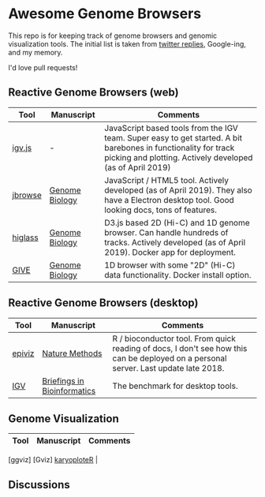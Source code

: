# Awesome Genome Browsers

This repo is for keeping track of genome browsers and genomic visualization tools. The initial list is taken from [twitter replies](https://twitter.com/David_McGaughey/status/1122878399159119872), Google-ing, and my memory.

I'd love pull requests!

## Reactive Genome Browsers (web)
Tool | Manuscript | Comments
---  | ---- | ----
[igv.js](https://github.com/igvteam/igv.js/) | - | JavaScript based tools from the IGV team. Super easy to get started. A bit barebones in functionality for track picking and plotting. Actively developed (as of April 2019)
[jbrowse](https://jbrowse.org) | [Genome Biology](https://www.ncbi.nlm.nih.gov/pubmed/27072794) | JavaScript / HTML5 tool. Actively developed (as of April 2019). They also have a Electron desktop tool. Good looking docs, tons of features. 
[higlass](http://higlass.io) | [Genome Biology](https://genomebiology.biomedcentral.com/articles/10.1186/s13059-018-1486-1) | D3.js based 2D (Hi-C) and 1D genome browser. Can handle hundreds of tracks. Actively developed (as of April 2019). Docker app for deployment. 
[GIVE](https://www.givengine.org) | [Genome Biology](https://genomebiology.biomedcentral.com/articles/10.1186/s13059-018-1465-6) | 1D browser with some "2D" (Hi-C) data functionality. Docker install option. 

## Reactive Genome Browsers (desktop)
Tool | Manuscript | Comments
--- | ---- | ----
[epiviz](https://epiviz.github.io) | [Nature Methods](https://www.ncbi.nlm.nih.gov/entrez/eutils/elink.fcgi?dbfrom=pubmed&retmode=ref&cmd=prlinks&id=25086505) | R / bioconductor tool. From quick reading of docs, I don't see how this can be deployed on a personal server. Last update late 2018. 
[IGV](https://software.broadinstitute.org/software/igv/) | [Briefings in Bioinformatics](https://academic.oup.com/bib/article/14/2/178/208453/Integrative-Genomics-Viewer-IGV-high-performance?searchresult=1) | The benchmark for desktop tools. 

## Genome Visualization 
Tool | Manuscript | Comments
--- | ---- | ----
[ggviz]
[Gviz]
[karyoploteR](https://bioconductor.org/packages/release/bioc/html/karyoploteR.html) | 

## Discussions
